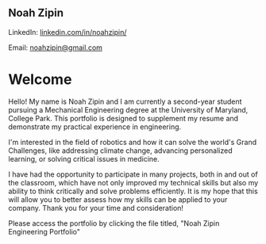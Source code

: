 ## Noah Zipin 
LinkedIn: [linkedin.com/in/noahzipin/](linkedin.com/in/noahzipin/)

Email: noahzipin@gmail.com
# Welcome


Hello! My name is Noah Zipin and I am currently a second-year student pursuing a Mechanical Engineering degree at the University of Maryland, College Park. This portfolio is designed to supplement my resume and demonstrate my practical experience in engineering. 

I'm interested in the field of robotics and how it can solve the world's Grand Challenges, like addressing climate change, advancing personalized learning, or solving critical issues in medicine.

I have had the opportunity to participate in many projects, both in and out of the classroom, which have not only improved my technical skills but also my ability to think critically and solve problems efficiently. 
It is my hope that this will allow you to better assess how my skills can be applied to your company. Thank you for your time and consideration!

Please access the portfolio by clicking the file titled, "Noah Zipin Engineering Portfolio"


